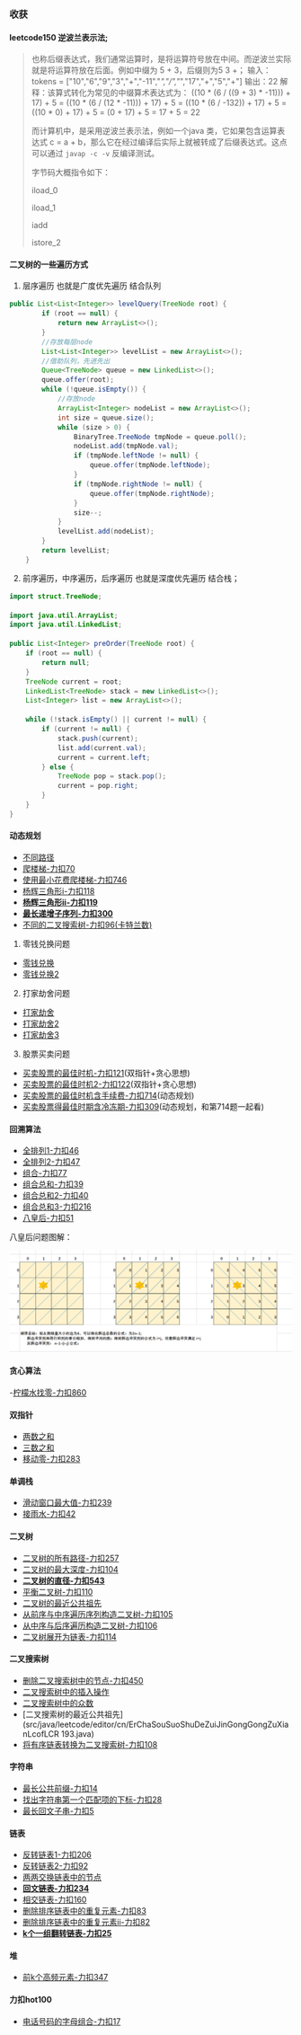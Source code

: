 ### 收获
#### leetcode150  逆波兰表示法;
> 也称后缀表达式，我们通常运算时，是将运算符号放在中间。而逆波兰实际就是将运算符放在后面。例如中缀为 5 + 3，后缀则为5 3 +；
> 输入：tokens = ["10","6","9","3","+","-11","*","/","*","17","+","5","+"]
> 输出：22
> 解释：该算式转化为常见的中缀算术表达式为：
> ((10 * (6 / ((9 + 3) * -11))) + 17) + 5 
> = ((10 * (6 / (12 * -11))) + 17) + 5 
> = ((10 * (6 / -132)) + 17) + 5 = ((10 * 0) + 17) + 5 
> = (0 + 17) + 5
> = 17 + 5
> = 22
>
> 而计算机中，是采用逆波兰表示法，例如一个java 类，它如果包含运算表达式 c = a + b，那么它在经过编译后实际上就被转成了后缀表达式。这点可以通过 `javap -c -v` 反编译测试。
>
> 字节码大概指令如下：
>
> iload_0
>
> iload_1
>
> iadd
>
> istore_2

#### 二叉树的一些遍历方式
1. 层序遍历 也就是广度优先遍历 结合队列

```java
public List<List<Integer>> levelQuery(TreeNode root) {
        if (root == null) {
            return new ArrayList<>();
        }
        //存放每层node
        List<List<Integer>> levelList = new ArrayList<>();
        //借助队列，先进先出
        Queue<TreeNode> queue = new LinkedList<>();
        queue.offer(root);
        while (!queue.isEmpty()) {
            //存放node
            ArrayList<Integer> nodeList = new ArrayList<>();
            int size = queue.size();
            while (size > 0) {
                BinaryTree.TreeNode tmpNode = queue.poll();
                nodeList.add(tmpNode.val);
                if (tmpNode.leftNode != null) {
                    queue.offer(tmpNode.leftNode);
                }
                if (tmpNode.rightNode != null) {
                    queue.offer(tmpNode.rightNode);
                }
                size--;
            }
            levelList.add(nodeList);
        }
        return levelList;
    }
```

2. 前序遍历，中序遍历，后序遍历 也就是深度优先遍历 结合栈；

```java
import struct.TreeNode;

import java.util.ArrayList;
import java.util.LinkedList;

public List<Integer> preOrder(TreeNode root) {
    if (root == null) {
        return null;
    }
    TreeNode current = root;
    LinkedList<TreeNode> stack = new LinkedList<>();
    List<Integer> list = new ArrayList<>();

    while (!stack.isEmpty() || current != null) {
        if (current != null) {
            stack.push(current);
            list.add(current.val);
            current = current.left;
        } else {
            TreeNode pop = stack.pop();
            current = pop.right;
        }
    }
}
```



#### 动态规划
- [不同路径](src/java/leetcode/editor/cn/UniquePaths62.java)
- [爬楼梯-力扣70](src/java/leetcode/editor/cn/ClimbingStairs70.java)
- [使用最小花费爬楼梯-力扣746](src/java/leetcode/editor/cn/MinCostClimbingStairs746.java)
- [杨辉三角形i-力扣118](src/java/leetcode/editor/cn/PascalsTriangle118.java)
- [**杨辉三角形ii-力扣119**](src/java/leetcode/editor/cn/PascalsTriangleIi119.java)
- **[最长递增子序列-力扣300](src/java/leetcode/editor/cn/LongestIncreasingSubsequence300.java)**
- [不同的二叉搜索树-力扣96(卡特兰数)](src/java/leetcode/editor/cn/UniqueBinarySearchTrees96.java)

1. 零钱兑换问题
- [零钱兑换](src/java/leetcode/editor/cn/CoinChange322.java)
- [零钱兑换2](src/java/leetcode/editor/cn/CoinChangeIi518.java)

2. 打家劫舍问题
- [打家劫舍](src/java/leetcode/editor/cn/HouseRobber198.java)
- [打家劫舍2](src/java/leetcode/editor/cn/HouseRobberIi213.java)
- [打家劫舍3](src/java/leetcode/editor/cn/HouseRobberIii337.java)


3. 股票买卖问题
- [买卖股票的最佳时机-力扣121](src/java/leetcode/editor/cn/BestTimeToBuyAndSellStock121.java)(双指针+贪心思想)
- [买卖股票的最佳时机2-力扣122](src/java/leetcode/editor/cn/BestTimeToBuyAndSellStockIi122.java)(双指针+贪心思想)
- [买卖股票的最佳时机含手续费-力扣714](src/java/leetcode/editor/cn/BestTimeToBuyAndSellStockWithTransactionFee714.java)(动态规划)
- [买卖股票得最佳时期含冷冻期-力扣309](src/java/leetcode/editor/cn/BestTimeToBuyAndSellStockWithCooldown309.java)(动态规划，和第714题一起看)

#### 回溯算法
- [全排列1-力扣46](src/java/leetcode/editor/cn/Permutations46.java)
- [全排列2-力扣47](src/java/leetcode/editor/cn/PermutationsIi47.java)
- [组合-力扣77](src/java/leetcode/editor/cn/Combinations77.java)
- [组合总和-力扣39](src/java/leetcode/editor/cn/CombinationSum39.java)
- [组合总和2-力扣40](src/java/leetcode/editor/cn/CombinationSumIi40.java)
- [组合总和3-力扣216](src/java/leetcode/editor/cn/CombinationSumIii216.java)
- [八皇后-力扣51](src/java/leetcode/editor/cn/NQueens51.java)

八皇后问题图解：

![八皇后](./assets/image-20240528170047229.png)

#### 贪心算法
-[柠檬水找零-力扣860](src/java/leetcode/editor/cn/LemonadeChange860.java)


#### 双指针
- [两数之和](src/java/leetcode/editor/cn/TwoSumIiInputArrayIsSorted167.java)
- [三数之和](src/java/leetcode/editor/cn/ThreeSum15.java)
- [移动零-力扣283](src/java/leetcode/editor/cn/MoveZeroes283.java)

#### 单调栈
- [滑动窗口最大值-力扣239](src/java/leetcode/editor/cn/SlidingWindowMaximum239.java)
- [接雨水-力扣42](src/java/leetcode/editor/cn/TrappingRainWater42.java)

#### 二叉树
- [二叉树的所有路径-力扣257](src/java/leetcode/editor/cn/BinaryTreePaths257.java)
- [二叉树的最大深度-力扣104](src/java/leetcode/editor/cn/MaximumDepthOfBinaryTree104.java)
- **[二叉树的直径-力扣543](src/java/leetcode/editor/cn/DiameterOfBinaryTree543.java)**
- [平衡二叉树-力扣110](src/java/leetcode/editor/cn/BalancedBinaryTree110.java)
- [二叉树的最近公共祖先](src/java/leetcode/editor/cn/LowestCommonAncestorOfABinaryTree236.java)
- [从前序与中序遍历序列构造二叉树-力扣105](src/java/leetcode/editor/cn/ConstructBinaryTreeFromPreorderAndInorderTraversal105.java)
- [从中序与后序遍历构造二叉树-力扣106](src/java/leetcode/editor/cn/ConstructBinaryTreeFromInorderAndPostorderTraversal106.java)
- [二叉树展开为链表-力扣114](src/java/leetcode/editor/cn/FlattenBinaryTreeToLinkedList114.java)


#### 二叉搜索树
- [删除二叉搜索树中的节点-力扣450](src/java/leetcode/editor/cn/DeleteNodeInABst450.java)
- [二叉搜索树中的插入操作](src/java/leetcode/editor/cn/InsertIntoABinarySearchTree701.java)
- [二叉搜索树中的众数](src/java/leetcode/editor/cn/FindModeInBinarySearchTree501.java)
- [二叉搜索树的最近公共祖先](src/java/leetcode/editor/cn/ErChaSouSuoShuDeZuiJinGongGongZuXianLcofLCR 193.java)
- [将有序链表转换为二叉搜索树-力扣108](src/java/leetcode/editor/cn/ConvertSortedArrayToBinarySearchTree108.java)

#### 字符串
- [最长公共前缀-力扣14](src/java/leetcode/editor/cn/LongestCommonPrefix14.java)
- [找出字符串第一个匹配项的下标-力扣28](src/java/leetcode/editor/cn/FindTheIndexOfTheFirstOccurrenceInAString28.java)
- [最长回文子串-力扣5](src/java/leetcode/editor/cn/LongestPalindromicSubstring5.java)

#### 链表
- [反转链表1-力扣206](src/java/leetcode/editor/cn/ReverseLinkedList206.java)
- [反转链表2-力扣92](src/java/leetcode/editor/cn/ReverseLinkedListIi92.java)
- [两两交换链表中的节点](src/java/leetcode/editor/cn/SwapNodesInPairs24.java)
- **[回文链表-力扣234](src/java/leetcode/editor/cn/PalindromeLinkedList234.java)**
- [相交链表-力扣160](src/java/leetcode/editor/cn/IntersectionOfTwoLinkedLists160.java)
- [删除排序链表中的重复元素-力扣83](src/java/leetcode/editor/cn/RemoveDuplicatesFromSortedList83.java)
- [删除排序链表中的重复元素ii-力扣82](src/java/leetcode/editor/cn/RemoveDuplicatesFromSortedListIi82.java)
- **[k个一组翻转链表-力扣25](src/java/leetcode/editor/cn/ReverseNodesInKGroup25.java)**


#### 堆
- [前k个高频元素-力扣347](src/java/leetcode/editor/cn/TopKFrequentElements347.java)


#### 力扣hot100
- [电话号码的字母组合-力扣17](src/java/leetcode/editor/cn/LetterCombinationsOfAPhoneNumber17.java)